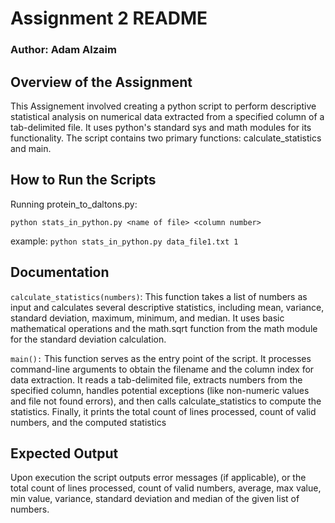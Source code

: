 
# Assignment 2 README
### Author: Adam Alzaim

## Overview of the Assignment
This Assignement involved creating a python script to perform descriptive statistical analysis on numerical data extracted from a specified column of a tab-delimited file. It uses python's standard sys and math modules for its functionality. The script contains two primary functions: calculate_statistics and main.

## How to Run the Scripts
Running protein_to_daltons.py:

`
python stats_in_python.py <name of file> <column number>
`

example: `python stats_in_python.py data_file1.txt 1
`

## Documentation

`calculate_statistics(numbers)`: This function takes a list of numbers as input and calculates several descriptive statistics, including mean, variance, standard deviation, maximum, minimum, and median. It uses basic mathematical operations and the math.sqrt function from the math module for the standard deviation calculation.

`main():` This function serves as the entry point of the script. It processes command-line arguments to obtain the filename and the column index for data extraction. It reads a tab-delimited file, extracts numbers from the specified column, handles potential exceptions (like non-numeric values and file not found errors), and then calls calculate_statistics to compute the statistics. Finally, it prints the total count of lines processed, count of valid numbers, and the computed statistics

## Expected Output
Upon execution the script outputs error messages (if applicable), or the total count of lines processed, count of valid numbers, average, max value, min value, variance, standard deviation and median of the given list of numbers.